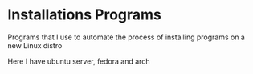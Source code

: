 # Installations Programs 

Programs that I use to automate the process of installing programs on a new Linux distro 

Here I have ubuntu server, fedora and arch 



